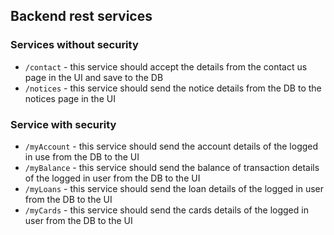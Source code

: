 ## Backend rest services
### Services without security
  - `/contact` - this service should accept the details from the contact us page in the UI and save to the DB
  - `/notices` - this service should send the notice details from the DB to the notices page in the UI
  
### Service with security
  - `/myAccount` - this service should send the account details of the logged in use from the DB to the UI
  - `/myBalance` - this service should send the balance of transaction details of the logged in user from the DB to the UI
  - `/myLoans` - this service should send the loan details of the logged in user from the DB to the UI
  - `/myCards` - this service should send the cards details of the logged in user from the DB to the UI